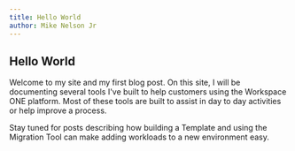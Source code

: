 ```yaml
---
title: Hello World
author: Mike Nelson Jr
---
```


## Hello World
Welcome to my site and my first blog post. On this site, I will be documenting several tools I've built to help customers using the Workspace ONE platform. Most of these tools are built to assist in day to day activities or help improve a process.

<!--truncate-->

Stay tuned for posts describing how building a Template and using the Migration Tool can make adding workloads to a new environment easy.